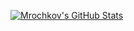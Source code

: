<a href="https://awesome-github-stats.azurewebsites.net/index.html??cardType=github&theme=dark&preferLogin=false&Title=00DD1B&Ring=5D5B6E9C&Border=0ADD00">    <img  alt="Mrochkov's GitHub Stats" src="https://awesome-github-stats.azurewebsites.net/user-stats/Mrochkov?cardType=github&theme=dark&preferLogin=false&Title=00DD1B&Ring=5D5B6E9C&Border=0ADD00" />  </a>
